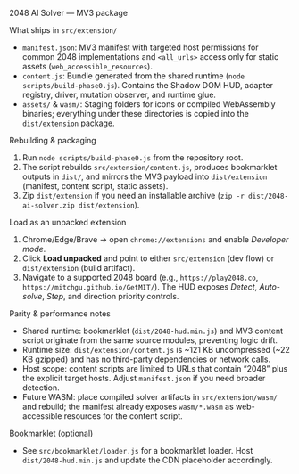 2048 AI Solver — MV3 package

What ships in `src/extension/`
- `manifest.json`: MV3 manifest with targeted host permissions for common 2048 implementations and `<all_urls>` access only for static assets (`web_accessible_resources`).
- `content.js`: Bundle generated from the shared runtime (`node scripts/build-phase0.js`). Contains the Shadow DOM HUD, adapter registry, driver, mutation observer, and runtime glue.
- `assets/` & `wasm/`: Staging folders for icons or compiled WebAssembly binaries; everything under these directories is copied into the `dist/extension` package.

Rebuilding & packaging
1. Run `node scripts/build-phase0.js` from the repository root.
2. The script rebuilds `src/extension/content.js`, produces bookmarklet outputs in `dist/`, and mirrors the MV3 payload into `dist/extension` (manifest, content script, static assets).
3. Zip `dist/extension` if you need an installable archive (`zip -r dist/2048-ai-solver.zip dist/extension`).

Load as an unpacked extension
1. Chrome/Edge/Brave → open `chrome://extensions` and enable *Developer mode*.
2. Click **Load unpacked** and point to either `src/extension` (dev flow) or `dist/extension` (build artifact).
3. Navigate to a supported 2048 board (e.g., `https://play2048.co`, `https://mitchgu.github.io/GetMIT/`). The HUD exposes *Detect*, *Auto-solve*, *Step*, and direction priority controls.

Parity & performance notes
- Shared runtime: bookmarklet (`dist/2048-hud.min.js`) and MV3 content script originate from the same source modules, preventing logic drift.
- Runtime size: `dist/extension/content.js` is ~121 KB uncompressed (~22 KB gzipped) and has no third-party dependencies or network calls.
- Host scope: content scripts are limited to URLs that contain “2048” plus the explicit target hosts. Adjust `manifest.json` if you need broader detection.
- Future WASM: place compiled solver artifacts in `src/extension/wasm/` and rebuild; the manifest already exposes `wasm/*.wasm` as web-accessible resources for the content script.

Bookmarklet (optional)
- See `src/bookmarklet/loader.js` for a bookmarklet loader. Host `dist/2048-hud.min.js` and update the CDN placeholder accordingly.

